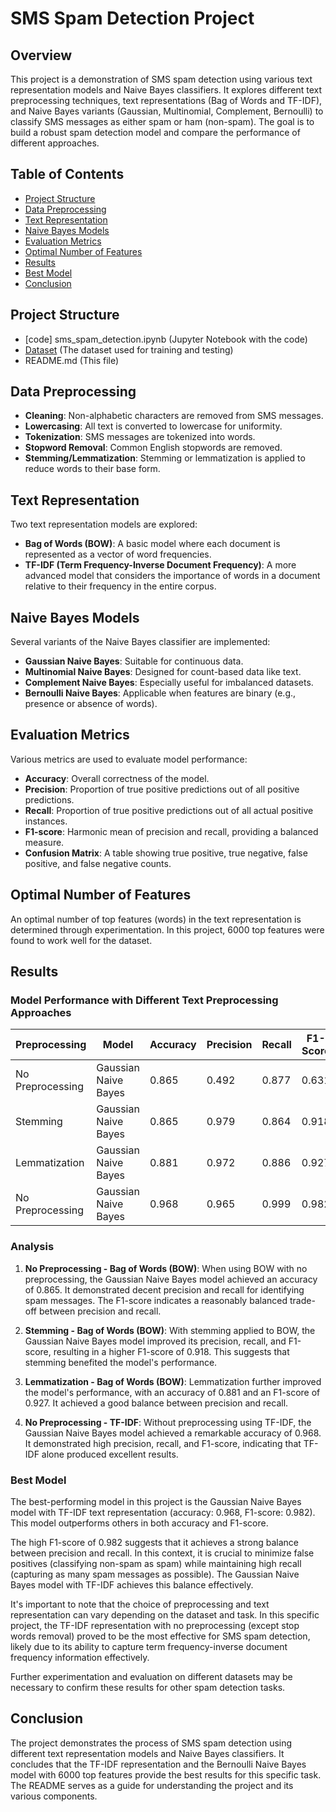 # SMS Spam Detection Project

## Overview

This project is a demonstration of SMS spam detection using various text representation models and Naive Bayes classifiers. It explores different text preprocessing techniques, text representations (Bag of Words and TF-IDF), and Naive Bayes variants (Gaussian, Multinomial, Complement, Bernoulli) to classify SMS messages as either spam or ham (non-spam). The goal is to build a robust spam detection model and compare the performance of different approaches.

## Table of Contents

- [Project Structure](#project-structure)
- [Data Preprocessing](#data-preprocessing)
- [Text Representation](#text-representation)
- [Naive Bayes Models](#naive-bayes-models)
- [Evaluation Metrics](#evaluation-metrics)
- [Optimal Number of Features](#optimal-number-of-features)
- [Results](#results)
- [Best Model](#best-model)
- [Conclusion](#conclusion)

## Project Structure
- [code]
sms_spam_detection.ipynb (Jupyter Notebook with the code)
- [Dataset](https://www.kaggle.com/datasets/uciml/sms-spam-collection-dataset) (The dataset used for training and testing)
- README.md (This file)


## Data Preprocessing

- **Cleaning**: Non-alphabetic characters are removed from SMS messages.
- **Lowercasing**: All text is converted to lowercase for uniformity.
- **Tokenization**: SMS messages are tokenized into words.
- **Stopword Removal**: Common English stopwords are removed.
- **Stemming/Lemmatization**: Stemming or lemmatization is applied to reduce words to their base form.

## Text Representation

Two text representation models are explored:

- **Bag of Words (BOW)**: A basic model where each document is represented as a vector of word frequencies.
- **TF-IDF (Term Frequency-Inverse Document Frequency)**: A more advanced model that considers the importance of words in a document relative to their frequency in the entire corpus.

## Naive Bayes Models

Several variants of the Naive Bayes classifier are implemented:

- **Gaussian Naive Bayes**: Suitable for continuous data.
- **Multinomial Naive Bayes**: Designed for count-based data like text.
- **Complement Naive Bayes**: Especially useful for imbalanced datasets.
- **Bernoulli Naive Bayes**: Applicable when features are binary (e.g., presence or absence of words).

## Evaluation Metrics

Various metrics are used to evaluate model performance:

- **Accuracy**: Overall correctness of the model.
- **Precision**: Proportion of true positive predictions out of all positive predictions.
- **Recall**: Proportion of true positive predictions out of all actual positive instances.
- **F1-score**: Harmonic mean of precision and recall, providing a balanced measure.
- **Confusion Matrix**: A table showing true positive, true negative, false positive, and false negative counts.

## Optimal Number of Features

An optimal number of top features (words) in the text representation is determined through experimentation. In this project, 6000 top features were found to work well for the dataset.

## Results

### Model Performance with Different Text Preprocessing Approaches

| Preprocessing      | Model                | Accuracy | Precision | Recall | F1-Score |
|--------------------|----------------------|----------|-----------|--------|----------|
| No Preprocessing   | Gaussian Naive Bayes | 0.865    | 0.492     | 0.877  | 0.631    |
| Stemming           | Gaussian Naive Bayes | 0.865    | 0.979     | 0.864  | 0.918    |
| Lemmatization      | Gaussian Naive Bayes | 0.881    | 0.972     | 0.886  | 0.927    |
| No Preprocessing   | Gaussian Naive Bayes | 0.968    | 0.965     | 0.999  | 0.982    |

### Analysis

1. **No Preprocessing - Bag of Words (BOW)**: When using BOW with no preprocessing, the Gaussian Naive Bayes model achieved an accuracy of 0.865. It demonstrated decent precision and recall for identifying spam messages. The F1-score indicates a reasonably balanced trade-off between precision and recall.

2. **Stemming - Bag of Words (BOW)**: With stemming applied to BOW, the Gaussian Naive Bayes model improved its precision, recall, and F1-score, resulting in a higher F1-score of 0.918. This suggests that stemming benefited the model's performance.

3. **Lemmatization - Bag of Words (BOW)**: Lemmatization further improved the model's performance, with an accuracy of 0.881 and an F1-score of 0.927. It achieved a good balance between precision and recall.

4. **No Preprocessing - TF-IDF**: Without preprocessing using TF-IDF, the Gaussian Naive Bayes model achieved a remarkable accuracy of 0.968. It demonstrated high precision, recall, and F1-score, indicating that TF-IDF alone produced excellent results.

### Best Model

The best-performing model in this project is the Gaussian Naive Bayes model with TF-IDF text representation (accuracy: 0.968, F1-score: 0.982). This model outperforms others in both accuracy and F1-score. 

The high F1-score of 0.982 suggests that it achieves a strong balance between precision and recall. In this context, it is crucial to minimize false positives (classifying non-spam as spam) while maintaining high recall (capturing as many spam messages as possible). The Gaussian Naive Bayes model with TF-IDF achieves this balance effectively.

It's important to note that the choice of preprocessing and text representation can vary depending on the dataset and task. In this specific project, the TF-IDF representation with no preprocessing (except stop words removal) proved to be the most effective for SMS spam detection, likely due to its ability to capture term frequency-inverse document frequency information effectively.

Further experimentation and evaluation on different datasets may be necessary to confirm these results for other spam detection tasks.


## Conclusion

The project demonstrates the process of SMS spam detection using different text representation models and Naive Bayes classifiers. It concludes that the TF-IDF representation and the Bernoulli Naive Bayes model with 6000 top features provide the best results for this specific task. The README serves as a guide for understanding the project and its various components.
